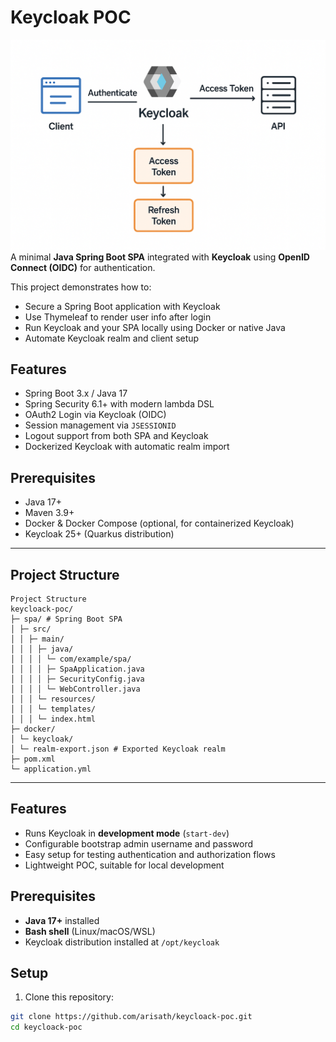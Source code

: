 # Keycloak POC

![Keycloak Logo](https://github.com/arisath/keycloack-poc/raw/main/flow.png)
A minimal **Java Spring Boot SPA** integrated with **Keycloak** using **OpenID Connect (OIDC)** for authentication.

This project demonstrates how to:

- Secure a Spring Boot application with Keycloak
- Use Thymeleaf to render user info after login
- Run Keycloak and your SPA locally using Docker or native Java
- Automate Keycloak realm and client setup


## Features

- Spring Boot 3.x / Java 17
- Spring Security 6.1+ with modern lambda DSL
- OAuth2 Login via Keycloak (OIDC)
- Session management via `JSESSIONID`
- Logout support from both SPA and Keycloak
- Dockerized Keycloak with automatic realm import

## Prerequisites

- Java 17+
- Maven 3.9+
- Docker & Docker Compose (optional, for containerized Keycloak)
- Keycloak 25+ (Quarkus distribution)

------
## Project Structure

```
Project Structure
keycloack-poc/
├─ spa/ # Spring Boot SPA
│ ├─ src/
│ │ ├─ main/
│ │ │ ├─ java/
│ │ │ │ └─ com/example/spa/
│ │ │ │ ├─ SpaApplication.java
│ │ │ │ ├─ SecurityConfig.java
│ │ │ │ └─ WebController.java
│ │ │ └─ resources/
│ │ │ └─ templates/
│ │ │ └─ index.html
├─ docker/
│ └─ keycloak/
│ └─ realm-export.json # Exported Keycloak realm
├─ pom.xml
└─ application.yml
```
------
## Features

- Runs Keycloak in **development mode** (`start-dev`)
- Configurable bootstrap admin username and password
- Easy setup for testing authentication and authorization flows
- Lightweight POC, suitable for local development

## Prerequisites

- **Java 17+** installed
- **Bash shell** (Linux/macOS/WSL)
- Keycloak distribution installed at `/opt/keycloak` 

## Setup

1. Clone this repository:

```bash
git clone https://github.com/arisath/keycloack-poc.git
cd keycloack-poc
